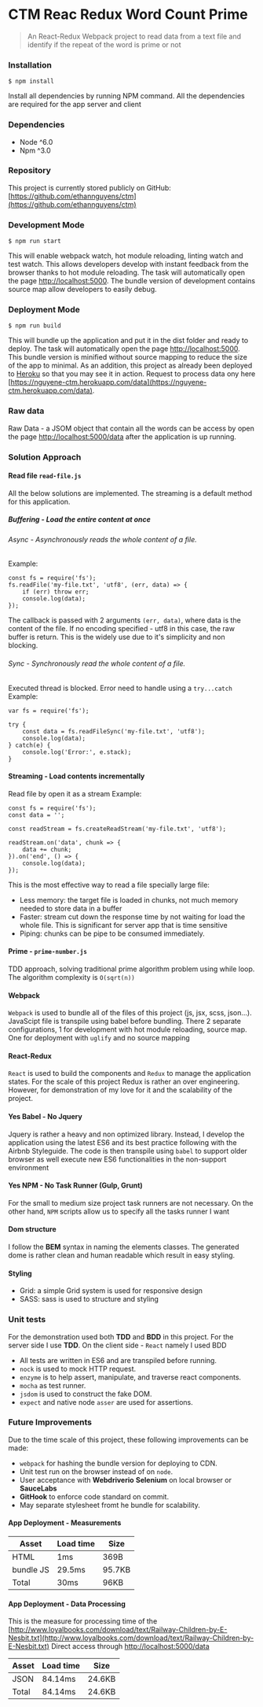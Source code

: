# CTM Reac Redux Word Count Prime

> An React-Redux Webpack project to read data from a text file and identify if the repeat of the word is prime or not

### Installation

```
$ npm install
```

Install all dependencies by running NPM command. All the dependencies are required for the app server and client 

### Dependencies
* Node ^6.0
* Npm ^3.0

### Repository
This project is currently stored publicly on GitHub: [https://github.com/ethannguyens/ctm](https://github.com/ethannguyens/ctm)

### Development Mode
```
$ npm run start
```
This will enable webpack watch, hot module reloading, linting watch and test watch. This allows developers develop with instant feedback from the browser thanks to hot module reloading.
The task will automatically open the page  [http://localhost:5000](http://localhost:5000).
The bundle version of development contains source map allow developers to easily debug.

### Deployment Mode
```
$ npm run build
```
This will bundle up the application and put it in the dist folder and ready to deploy.
The task will automatically open the page  [http://localhost:5000](http://localhost:5000).
This bundle version is minified without source mapping to reduce the size of the app to minimal.
As an addition, this project as already been deployed to [Heroku](https://nguyene-ctm.herokuapp.com/) so that you may see it in action.
Request to process data ony here [https://nguyene-ctm.herokuapp.com/data](https://nguyene-ctm.herokuapp.com/data).

### Raw data
Raw Data - a JSOM object that contain all the words can be access by open the page [http://localhost:5000/data](http://localhost:5000/data) after the application is up running.

### Solution Approach
#### Read file `read-file.js`
All the below solutions are implemented. The streaming is a default method for this application.
##### Buffering - Load the entire content at once
###### Async - Asynchronously reads the whole content of a file.
Example: 

```javascriptvar 
const fs = require('fs');
fs.readFile('my-file.txt', 'utf8', (err, data) => {  
    if (err) throw err;
    console.log(data);
});
```
The callback is passed with 2 arguments `(err, data)`, where data is the content of the file.
If no encoding specified - utf8 in this case, the raw buffer is return. This is the widely use due to it's simplicity and non blocking.
###### Sync - Synchronously read the whole content of a file.
Executed thread is blocked. Error need to handle using a `try...catch`
Example:
```javascriptvar
var fs = require('fs');

try {  
    const data = fs.readFileSync('my-file.txt', 'utf8');
    console.log(data);    
} catch(e) {
    console.log('Error:', e.stack);
}
```
#### Streaming - Load contents incrementally
Read file by open it as a stream
Example:
```javascriptvar 
const fs = require('fs');
const data = '';

const readStream = fs.createReadStream('my-file.txt', 'utf8');

readStream.on('data', chunk => {  
    data += chunk;
}).on('end', () => {
    console.log(data);
});
```
This is the most effective way to read a file specially large file:
* Less memory: the target file is loaded in chunks, not much memory needed to store data in a buffer
* Faster: stream cut down the response time by not waiting for load the whole file. This is significant for server app that is time sensitive
* Piping: chunks can be pipe to be consumed immediately.


#### Prime - `prime-number.js`
TDD approach, solving traditional prime algorithm problem using while loop. The algorithm complexity is `O(sqrt(n))`

#### Webpack
`Webpack` is used to bundle all of the files of this project (js, jsx, scss, json...). JavaScipt file is transpile using babel before bundling.
There 2 separate configurations, 1 for development with hot module reloading, source map. One for deployment with `uglify` and no source mapping

#### React-Redux
`React` is used to build the components and `Redux` to manage the application states.
For the scale of this project Redux is rather an over engineering. However, for demonstration of my love for it and the scalability of the project.

#### Yes Babel - No Jquery
Jquery is rather a heavy and non optimized library. 
Instead, I develop the application using the latest ES6 and its best practice following with the Airbnb Styleguide. 
The code is then transpile using `babel` to support older browser as well execute new ES6 functionalities in the non-support environment

#### Yes NPM - No Task Runner (Gulp, Grunt)
For the small to medium size project task runners are not necessary.
On the other hand, `NPM` scripts allow us to specify all the tasks runner I want

#### Dom structure
I follow the **BEM** syntax in naming the elements classes. The generated dome is rather clean and human readable which result in easy styling.

#### Styling
 * Grid: a simple Grid system is used for responsive design
 * SASS: sass is used to structure and styling

### Unit tests
For the demonstration used both **TDD** and **BDD** in this project. For the server side I use **TDD**. On the client side - `React` namely I used BDD
  *  All tests are written in ES6 and are transpiled before running.
  * `nock` is used to mock HTTP request.
  * `enzyme` is to help assert, manipulate, and traverse react components.
  * `mocha` as test runner.
  * `jsdom` is used to construct the fake DOM.
  * `expect` and native node `asser` are used for assertions.

### Future Improvements
Due to the time scale of this project, these following improvements can be made:
  * `webpack` for hashing the bundle version for deploying to CDN.
  * Unit test run on the browser instead of on `node`.
  * User acceptance with **Webdriverio** **Selenium** on local browser or **SauceLabs**
  * **GitHook** to enforce code standard on commit.
  * May separate stylesheet fromt he bundle for scalability.

#### App Deployment - Measurements
| Asset        | Load time | Size  |
| ------------ |:----------|-------|
| HTML         | 1ms   	|369B  |
| bundle JS       | 29.5ms      |95.7KB  |
| Total        | 30ms     | 96KB |

#### App Deployment - Data Processing
This is the measure for processing time of the [http://www.loyalbooks.com/download/text/Railway-Children-by-E-Nesbit.txt](http://www.loyalbooks.com/download/text/Railway-Children-by-E-Nesbit.txt)
Direct access through [http://localhost:5000/data](http://localhost:5000/data)

| Asset        | Load time | Size  |
| ------------ |:----------|-------|
| JSON       | 84.14ms      |24.6KB  |
| Total        | 84.14ms     | 24.6KB |



